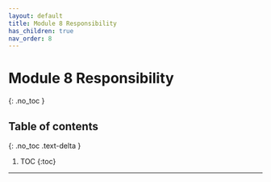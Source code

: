 ```yaml
---
layout: default
title: Module 8 Responsibility
has_children: true
nav_order: 8
---
```


# Module 8 Responsibility
{: .no_toc }

## Table of contents
{: .no_toc .text-delta }

1. TOC
{:toc}

---

